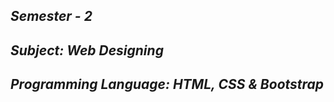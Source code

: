 <i><h2>Semester - 2</h2>
<h2>Subject: Web Designing</h2>
<h2>Programming Language: HTML, CSS & Bootstrap</h2></i>
